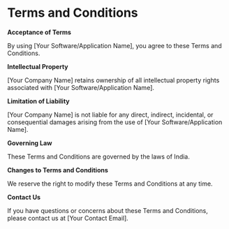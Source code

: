 # Terms and Conditions

**Acceptance of Terms**

By using [Your Software/Application Name], you agree to these Terms and Conditions.

**Intellectual Property**

[Your Company Name] retains ownership of all intellectual property rights associated with [Your Software/Application Name].

**Limitation of Liability**

[Your Company Name] is not liable for any direct, indirect, incidental, or consequential damages arising from the use of [Your Software/Application Name].

**Governing Law**

These Terms and Conditions are governed by the laws of India.

**Changes to Terms and Conditions**

We reserve the right to modify these Terms and Conditions at any time.

**Contact Us**

If you have questions or concerns about these Terms and Conditions, please contact us at [Your Contact Email].
